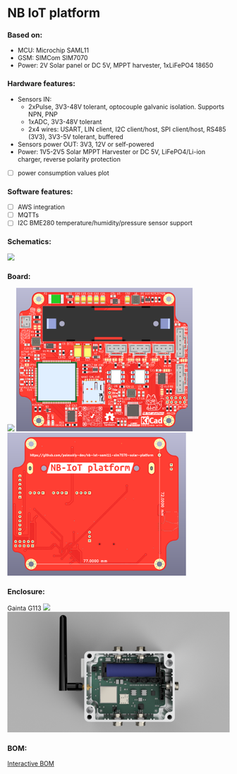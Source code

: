 # NB IoT platform

### Based on:
* MCU: Microchip SAML11
* GSM: SIMCom SIM7070
* Power: 2V Solar panel or DC 5V, MPPT harvester, 1xLiFePO4 18650 

### Hardware features:
* Sensors IN: 
  * 2xPulse, 3V3-48V tolerant, optocouple galvanic isolation. Supports NPN, PNP
  * 1xADC, 3V3-48V tolerant
  * 2x4 wires: USART, LIN client, I2C client/host, SPI client/host, RS485 (3V3), 3V3-5V tolerant, buffered
* Sensors power OUT: 3V3, 12V or self-powered
* Power: 1V5-2V5 Solar MPPT Harvester or DC 5V, LiFePO4/Li-ion charger, reverse polarity protection
* [ ] power consumption values plot

### Software features:
* [ ] AWS integration
* [ ] MQTTs
* [ ] I2C BME280 temperature/humidity/pressure sensor support

### Schematics:
![](docs/nb-iot-saml11-sim7070-solar-platform.png)

### Board:
![](docs/nb-iot-saml11-sim7070-solar-platform-board-animation.gif)
<img src="docs/board-top-view.png" width="400"/> <img src="docs/board-bottom-view.png" width="405"/>

### Enclosure:
Gainta G113
![](docs/G113_sim7020_v18_rotation.gif)
![](docs/nb-iot-enclosure-render.png)

### BOM:
[Interactive BOM](docs/bom/ibom.html)







